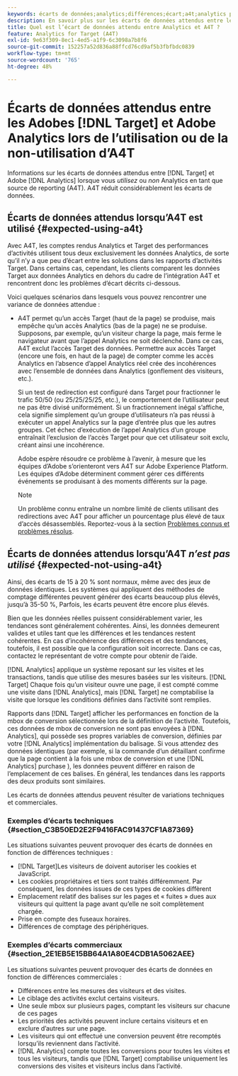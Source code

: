 ```yaml
---
keywords: écarts de données;analytics;différences;écart;a4t;analytics pour target;analytics en tant que source de reporting;incohérences;incohérence
description: En savoir plus sur les écarts de données attendus entre les Adobes [!DNL Target] et Analytics lorsque vous n’utilisez pas Analytics pour [!DNL Target] (A4T), ce qui élimine complètement la variance de données.
title: Quel est l’écart de données attendu entre Analytics et A4T ?
feature: Analytics for Target (A4T)
exl-id: 9e63f309-8ec1-4ed5-a1f9-6c3098a7b8f6
source-git-commit: 152257a52d836a88ffcd76cd9af5b3fbfbdc0839
workflow-type: tm+mt
source-wordcount: '765'
ht-degree: 48%

---
```


# Écarts de données attendus entre les Adobes [!DNL Target] et Adobe Analytics lors de l’utilisation ou de la non-utilisation d’A4T

Informations sur les écarts de données attendus entre [!DNL Target] et Adobe [!DNL Analytics] lorsque vous *utilisez* ou *non* Analytics en tant que source de reporting (A4T). A4T réduit considérablement les écarts de données.

## Écarts de données attendus lorsqu’A4T est utilisé {#expected-using-a4t}

Avec A4T, les comptes rendus Analytics et Target des performances d’activités utilisent tous deux exclusivement les données Analytics, de sorte qu’il n’y a que peu d’écart entre les solutions dans les rapports d’activités Target. Dans certains cas, cependant, les clients comparent les données Target aux données Analytics en dehors du cadre de l’intégration A4T et rencontrent donc les problèmes d’écart décrits ci-dessous.

Voici quelques scénarios dans lesquels vous pouvez rencontrer une variance de données attendue :

* A4T permet qu’un accès Target (haut de la page) se produise, mais empêche qu’un accès Analytics (bas de la page) ne se produise. Supposons, par exemple, qu’un visiteur charge la page, mais ferme le navigateur avant que l’appel Analytics ne soit déclenché. Dans ce cas, A4T exclut l’accès Target des données. Permettre aux accès Target (encore une fois, en haut de la page) de compter comme les accès Analytics en l’absence d’appel Analytics réel crée des incohérences avec l’ensemble de données dans Analytics (gonflement des visiteurs, etc.).

   Si un test de redirection est configuré dans Target pour fractionner le trafic 50/50 (ou 25/25/25/25, etc.), le comportement de l’utilisateur peut ne pas être divisé uniformément. Si un fractionnement inégal s’affiche, cela signifie simplement qu’un groupe d’utilisateurs n’a pas réussi à exécuter un appel Analytics sur la page d’entrée plus que les autres groupes. Cet échec d’exécution de l’appel Analytics d’un groupe entraînait l’exclusion de l’accès Target pour que cet utilisateur soit exclu, créant ainsi une incohérence.

   Adobe espère résoudre ce problème à l’avenir, à mesure que les équipes d’Adobe s’orienteront vers A4T sur Adobe Experience Platform. Les équipes d’Adobe déterminent comment gérer ces différents événements se produisant à des moments différents sur la page.

   >[!NOTE]
   >
   >Un problème connu entraîne un nombre limité de clients utilisant des redirections avec A4T pour afficher un pourcentage plus élevé de taux d’accès désassemblés. Reportez-vous à la section [Problèmes connus et problèmes résolus](/help/main/r-release-notes/known-issues-resolved-issues.md#redirect).

## Écarts de données attendus lorsqu’A4T *n’est pas utilisé* {#expected-not-using-a4t}

Ainsi, des écarts de 15 à 20 % sont normaux, même avec des jeux de données identiques. Les systèmes qui appliquent des méthodes de comptage différentes peuvent générer des écarts beaucoup plus élevés, jusqu’à 35-50 %, Parfois, les écarts peuvent être encore plus élevés.

Bien que les données réelles puissent considérablement varier, les tendances sont généralement cohérentes. Ainsi, les données demeurent valides et utiles tant que les différences et les tendances restent cohérentes. En cas d’incohérence des différences et des tendances, toutefois, il est possible que la configuration soit incorrecte. Dans ce cas, contactez le représentant de votre compte pour obtenir de l’aide.

[!DNL Analytics] applique un système reposant sur les visites et les transactions, tandis que utilise des mesures basées sur les visiteurs. [!DNL Target] Chaque fois qu’un visiteur ouvre une page, il est compté comme une visite dans [!DNL Analytics], mais [!DNL Target] ne comptabilise la visite que lorsque les conditions définies dans l’activité sont remplies.

Rapports dans [!DNL Target] afficher les performances en fonction de la mbox de conversion sélectionnée lors de la définition de l’activité. Toutefois, ces données de mbox de conversion ne sont pas envoyées à [!DNL Analytics], qui possède ses propres variables de conversion, définies par votre [!DNL Analytics] implémentation du balisage. Si vous attendez des données identiques (par exemple, si la commande d’un détaillant confirme que la page contient à la fois une mbox de conversion et une [!DNL Analytics] purchase ), les données peuvent différer en raison de l’emplacement de ces balises. En général, les tendances dans les rapports des deux produits sont similaires.

Les écarts de données attendus peuvent résulter de variations techniques et commerciales.

### Exemples d’écarts techniques {#section_C3B50ED2E2F9416FAC91437CF1A87369}

Les situations suivantes peuvent provoquer des écarts de données en fonction de différences techniques :

* [!DNL Target]Les visiteurs de doivent autoriser les cookies et JavaScript.
* Les cookies propriétaires et tiers sont traités différemment. Par conséquent, les données issues de ces types de cookies diffèrent
* Emplacement relatif des balises sur les pages et « fuites » dues aux visiteurs qui quittent la page avant qu’elle ne soit complètement chargée.
* Prise en compte des fuseaux horaires.
* Différences de comptage des périphériques.

### Exemples d’écarts commerciaux {#section_2E1EB5E15BB64A1A80E4CDB1A5062AEE}

Les situations suivantes peuvent provoquer des écarts de données en fonction de différences commerciales :

* Différences entre les mesures des visiteurs et des visites.
* Le ciblage des activités exclut certains visiteurs.
* Une seule mbox sur plusieurs pages, comptant les visiteurs sur chacune de ces pages
* Les priorités des activités peuvent inclure certains visiteurs et en exclure d’autres sur une page.
* Les visiteurs qui ont effectué une conversion peuvent être recomptés lorsqu’ils reviennent dans l’activité.
* [!DNL Analytics] compte toutes les conversions pour toutes les visites et tous les visiteurs, tandis que [!DNL Target] comptabilise uniquement les conversions des visites et visiteurs inclus dans l’activité.
